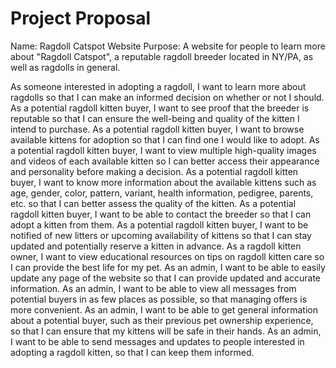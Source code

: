 # Project Proposal
Name: Ragdoll Catspot Website
Purpose: A website for people to learn more about "Ragdoll Catspot", a reputable ragdoll breeder located in NY/PA, as well as ragdolls in general.

As someone interested in adopting a ragdoll, I want to learn more about ragdolls so that I can make an informed decision on whether or not I should.
As a potential ragdoll kitten buyer, I want to see proof that the breeder is reputable so that I can ensure the well-being and quality of the kitten I intend to purchase.
As a potential ragdoll kitten buyer, I want to browse available kittens for adoption so that I can find one I would like to adopt.
As a potential ragdoll kitten buyer, I want to view multiple high-quality images and videos of each available kitten so I can better access their appearance and personality before making a decision.
As a potential ragdoll kitten buyer, I want to know more information about the available kittens such as age, gender, color, pattern, variant, health information, pedigree, parents, etc. so that I can better assess the quality of the kitten.
As a potential ragdoll kitten buyer, I want to be able to contact the breeder so that I can adopt a kitten from them.
As a potential ragdoll kitten buyer, I want to be notified of new litters or upcoming availability of kittens so that I can stay updated and potentially reserve a kitten in advance.
As a ragdoll kitten owner, I want to view educational resources on tips on ragdoll kitten care so I can provide the best life for my pet.
As an admin, I want to be able to easily update any page of the website so that I can provide updated and accurate information.
As an admin, I want to be able to view all messages from potential buyers in as few places as possible, so that managing offers is more convenient.
As an admin, I want to be able to get general information about a potential buyer, such as their previous pet ownership experience, so that I can ensure that my kittens will be safe in their hands.
As an admin, I want to be able to send messages and updates to people interested in adopting a ragdoll kitten, so that I can keep them informed.